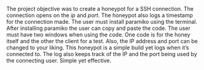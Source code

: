 The project objective was to create a honeypot for a SSH connection. The connection opens on the *ip* and *port*. The honeypot also logs a timestamp for the connection made. The user must install paramiko using the terminal. After installing paramiko the user can copy and paste the code. The user must have two windows when using the code. One code is for the honey itself and the other the client for a test. Also, the IP address and port can be changed to your liking. This honeypot is a simple build yet logs when it’s connected to. The log also keeps track of the IP and the port being used by the connecting user. Simple yet effective. 
